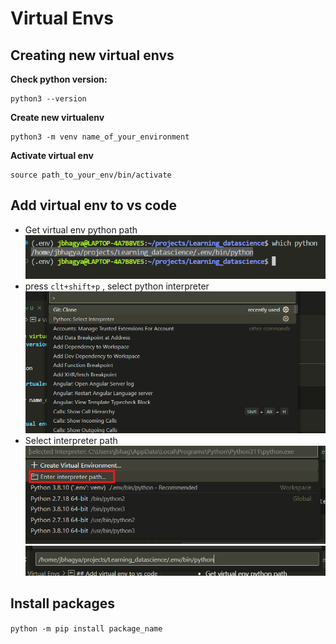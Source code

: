 # Virtual Envs
## Creating new virtual envs
**Check python version:**

```
python3 --version
```
**Create new virtualenv**
```
python3 -m venv name_of_your_environment

```
**Activate virtual env**
```
source path_to_your_env/bin/activate
```
## Add virtual env to vs code 
- Get virtual env python path
![Select python path](./assests/select_python_path.png)
- press `clt+shift+p` , select python interpreter
![Select python interpreter](./assests/vscode_python_interpreter.png)
- Select interpreter path
![Select interpreter path](./assests/enter_python_path.png)
![paste interpreter path](./assests/paste_python_path.png)

## Install packages
` python -m pip install package_name `